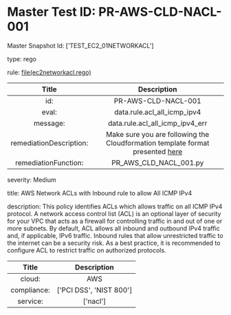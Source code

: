 



# Master Test ID: PR-AWS-CLD-NACL-001


Master Snapshot Id: ['TEST_EC2_01NETWORKACL']

type: rego

rule: [file(ec2networkacl.rego)]  
  
  
  
  

|Title|Description|
| :---: | :---: |
|id: |PR-AWS-CLD-NACL-001|
|eval: |data.rule.acl_all_icmp_ipv4|
|message: |data.rule.acl_all_icmp_ipv4_err|
|remediationDescription: |Make sure you are following the Cloudformation template format presented <a href='https://docs.aws.amazon.com/AWSCloudFormation/latest/UserGuide/aws-resource-ec2-network-acl-entry.html' target='_blank'>here</a>|
|remediationFunction: |PR_AWS_CLD_NACL_001.py|


severity: Medium

title: AWS Network ACLs with Inbound rule to allow All ICMP IPv4

description: This policy identifies ACLs which allows traffic on all ICMP IPv4 protocol. A network access control list (ACL) is an optional layer of security for your VPC that acts as a firewall for controlling traffic in and out of one or more subnets. By default, ACL allows all inbound and outbound IPv4 traffic and, if applicable, IPv6 traffic. Inbound rules that allow unrestricted traffic to the internet can be a security risk. As a best practice, it is recommended to configure ACL to restrict traffic on authorized protocols.  
  
  

|Title|Description|
| :---: | :---: |
|cloud: |AWS|
|compliance: |['PCI DSS', 'NIST 800']|
|service: |['nacl']|



[file(ec2networkacl.rego)]: https://github.com/prancer-io/prancer-compliance-test/tree/master/aws/cloud/ec2networkacl.rego
